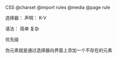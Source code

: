 CSS
 @charset
 @import
rules
  @media
  @page
  rule

选择器：
声明： K-V

语法：
简单
复杂

优先级

伪元素就是通过选择器向界面上添加一个不存在的元素